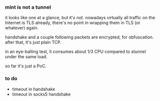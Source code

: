 ### mint is not a tunnel
it looks like one at a glance, but it's not.
nowadays virtually all traffic on the Internet is TLS already,
there's no point in wrapping them in TLS (or whatever) again.

handshake and a couple following packets are encrypted, for obfuscation.
after that, it's just plain TCP.

in an eye-balling test, it consumes about 1/3 CPU compared to stunnel under the same load.

so far it's just a PoC.

### to do
- timeout in handshake
- timeout in socks5 handshake
